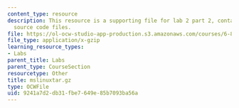 ```yaml
---
content_type: resource
description: This resource is a supporting file for lab 2 part 2, contains compiled
  source code files.
file: https://ol-ocw-studio-app-production.s3.amazonaws.com/courses/6-877j-computational-evolutionary-biology-fall-2005/9241a7d2db31fbe7649e85b7093ba56a_mslinuxtar.gz
file_type: application/x-gzip
learning_resource_types:
- Labs
parent_title: Labs
parent_type: CourseSection
resourcetype: Other
title: mslinuxtar.gz
type: OCWFile
uid: 9241a7d2-db31-fbe7-649e-85b7093ba56a
---
```

